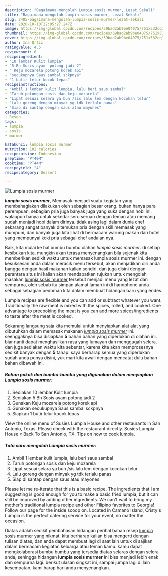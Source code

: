 ```yaml
---
description: "Bagaimana mengolah Lumpia sosis murmer, Lezat Sekali"
title: "Bagaimana mengolah Lumpia sosis murmer, Lezat Sekali"
slug: 2405-bagaimana-mengolah-lumpia-sosis-murmer-lezat-sekali
date: 2020-10-10T22:05:27.247Z
image: https://img-global.cpcdn.com/recipes/39bad2ab9be04075/751x532cq70/lumpia-sosis-murmer-foto-resep-utama.jpg
thumbnail: https://img-global.cpcdn.com/recipes/39bad2ab9be04075/751x532cq70/lumpia-sosis-murmer-foto-resep-utama.jpg
cover: https://img-global.cpcdn.com/recipes/39bad2ab9be04075/751x532cq70/lumpia-sosis-murmer-foto-resep-utama.jpg
author: Ina Ortiz
ratingvalue: 4.5
reviewcount: 8
recipeingredient:
- "10 lembar Kulit lumpia"
- "5 Bh Sosis ayam  potong jadi 2"
- " Keju mozarela potong korek api"
- "secukupnya Saus sambal sckpnya"
- "1 butir telur kocok lepas"
recipeinstructions:
- "Ambil 1 lembar kulit lumpia, lalu beri saus sambal"
- "Taruh potongan sosis dan keju mozarela"
- "Lipat sesuai selara ya bun /sis lalu lem dengan kocokan telur"
- "Lalu goreng dengan minyak yg tdk terlalu panas"
- "Siap di santap dengan saus atau mayones"
categories:
- Resep
tags:
- lumpia
- sosis
- murmer

katakunci: lumpia sosis murmer 
nutrition: 102 calories
recipecuisine: Indonesian
preptime: "PT40M"
cooktime: "PT44M"
recipeyield: "4"
recipecategory: Dessert

---
```



![Lumpia sosis murmer](https://img-global.cpcdn.com/recipes/39bad2ab9be04075/751x532cq70/lumpia-sosis-murmer-foto-resep-utama.jpg)

<b><i>lumpia sosis murmer</i></b>, Memasak menjadi suatu kegiatan yang membahagiakan dilakukan oleh sebagian besar orang. bukan hanya para perempuan, sebagian pria juga banyak juga yang suka dengan hobi ini. walaupun hanya untuk sekedar seru seruan dengan teman atau memang sudah menjadi hobi dalam dirinya. tidak asing lagi dalam dunia chef sekarang sangat banyak ditemukan pria dengan skill memasak yang mumpuni, dan banyak juga kita lihat di bermacam warung makan dan hotel yang mempunyai koki pria sebagai chef andalan nya.

Baik, kita mulai ke hal bumbu bumbu olahan <i>lumpia sosis murmer</i>. di setiap kesibukan kita, mungkin akan terasa menyenangkan bila sejenak kita memberikan sedikit waktu untuk memasak lumpia sosis murmer ini. dengan kesuksesan anda dalam meracik menu tersebut, akan menjadikan diri anda bangga dengan hasil makanan kalian sendiri. dan juga disini dengan perantara situs ini kalian akan mendapatkan rujukan untuk mengolah masakan <u>lumpia sosis murmer</u> tersebut menjadi menu yang lezat dan sempurna, oleh sebab itu simpan alamat laman ini di handphone anda sebagai sebagian pedoman kita dalam membuat hidangan baru yang endes.

Lumpia recipes are flexible and you can add or subtract whatever you want. Traditionally the raw meat is mixed with the spices, rolled, and cooked. One advantage to precooking the meat is you can add more spices/ingredients to taste after the meat is cooked.


Sekarang langsung saja kita memulai untuk menyiapkan alat alat yang dibutuhkan dalam memasak makanan <u><i>lumpia sosis murmer</i></u> ini. seenggaknya bisa disiapkan <b>5</b> bahan bahan yang diperlukan di olahan ini. biar nanti dapat menghasilkan rasa yang lumayan dan menggugah selera. dan juga sediakan waktu kita sebentar, karena kita akan memprosesnya sedikit banyak dengan <b>5</b> tahap. saya berharap semua yang diperlukan sudah anda punya disini, yuk mari kita awali dengan mencatat dulu bahan bahan dibawah ini.

<!--inarticleads1-->

##### Bahan pokok dan bumbu-bumbu yang digunakan dalam menyiapkan Lumpia sosis murmer:

1. Sediakan 10 lembar Kulit lumpia
1. Sediakan 5 Bh Sosis ayam  potong jadi 2
1. Gunakan  Keju mozarela potong korek api
1. Gunakan secukupnya Saus sambal sckpnya
1. Siapkan 1 butir telur kocok lepas


View the online menu of Susies Lumpia House and other restaurants in San Antonio, Texas. Please check with the restaurant directly. Susies Lumpia House « Back To San Antonio, TX. Tips on how to cook lumpia. 

<!--inarticleads2-->

##### Tata cara mengolah Lumpia sosis murmer:

1. Ambil 1 lembar kulit lumpia, lalu beri saus sambal
1. Taruh potongan sosis dan keju mozarela
1. Lipat sesuai selara ya bun /sis lalu lem dengan kocokan telur
1. Lalu goreng dengan minyak yg tdk terlalu panas
1. Siap di santap dengan saus atau mayones


Please let me re-iterate that this is a basic recipe. The ingredients that I am suggesting is good enough for you to make a basic fried lumpia, but it can still be improved by adding other ingredients. We can&#39;t wait to bring my mother&#39;s traditional lumpia recipe and other Filipino favorites to Georgia! Follow our page for the inside scoop on. Located in Camano Island, Cristy&#39;s Lumpia is the perfect catering service for your event, no matter the occasion. 

Diatas adalah sedikit pembahasan hidangan perihal bahan resep <u>lumpia sosis murmer</u> yang nikmat. kita berharap kalian bisa mengerti dengan tulisan diatas, dan anda dapat membuat lagi di saat lain untuk di sajikan dalam bermacam kegiatan keluarga atau teman kamu. kamu dapat mengkolaborasi bumbu bumbu yang tersedia diatas selaras dengan selera anda, sehingga hidangan <b>lumpia sosis murmer</b> ini bisa menjadi lebih enak dan sempurna lagi. berikut ulasan singkat ini, sampai jumpa lagi di lain kesempatan. kami harap hari anda menyenangkan.
